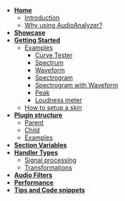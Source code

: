 - [**Home**](/home.md)
  - [Introduction](/docs/introduction.md)
  - [Why using AudioAnalyzer?](/docs/why.md)
- [**Showcase**](/docs/showcase.md)
- [**Getting Started**](/docs/getting-started.md)
  - [Examples](/docs/examples/examples.md)
    - [Curve Tester](/docs/examples/curve-tester.md)
    - [Spectrum](/docs/examples/spectrum.md)
    - [Waveform](/docs/examples/waveform.md)
    - [Spectrogram](/docs/examples/spectrogram.md)
    - [Spectrogram with Waveform](/docs/examples/spectrogram-with-waveform.md)
    - [Peak](/docs/examples/peak.md)
    - [Loudness meter](/docs/examples/loudness.md)
  - [How to setup a skin](/docs/skin-setup.md)
- [**Plugin structure**](/docs/plugin-structure/plugin-structure.md)
  - [Parent](/docs/plugin-structure/parent.md)
  - [Child](/docs/plugin-structure/child.md)
  - [Examples]()
- [**Section Variables**](/docs/section-vars.md)
- [**Handler Types**](/docs/handler-types/handler-types.md)
  - [Signal processing]()
  - [Transformations]()
- [**Audio Filters**]()
- [**Performance**]()
- [**Tips and Code snippets**]()
